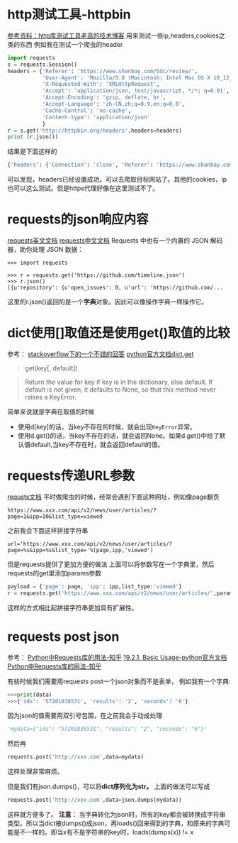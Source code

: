 # http测试工具-httpbin
[参考资料：http库测试工具老高的技术博客](https://blog.phpgao.com/how-to-httpbin.html)
用来测试一些ip,headers,cookies之类的东西
例如我在测试一个爬虫的header
```python
import requests
s = requests.Session()
headers = {'Referer': 'https://www.shanbay.com/bdc/review/',
           'User-Agent': 'Mozilla/5.0 (Macintosh; Intel Mac OS X 10_12_0) AppleWebKit/537.36 (KHTML, like Gecko) Chrome/63.0.3239.108 Safari/537.36',
           'X-Requested-With': 'XMLHttpRequest',
           'Accept': 'application/json, text/javascript, */*; q=0.01',
           'Accept-Encoding': 'gzip, deflate, br',
           'Accept-Language': 'zh-CN,zh;q=0.9,en;q=0.8',
           'Cache-Control': 'no-cache',
           'Content-type': 'application/json'
           }
r = s.get('http://httpbin.org/headers',headers=headers)
print (r.json())
```
结果是下面这样的

```python
{'headers': {'Connection': 'close', 'Referer': 'https://www.shanbay.com/bdc/review/', 'Accept-Language': 'zh-CN,zh;q=0.9,en;q=0.8', 'Accept': 'application/json, text/javascript, */*; q=0.01', 'User-Agent': 'Mozilla/5.0 (Macintosh; Intel Mac OS X 10_12_0) AppleWebKit/537.36 (KHTML, like Gecko) Chrome/63.0.3239.108 Safari/537.36', 'Cache-Control': 'no-cache', 'Accept-Encoding': 'gzip, deflate, br', 'Host': 'httpbin.org', 'Content-Type': 'application/json', 'X-Requested-With': 'XMLHttpRequest'}}
```
可以发现，headers已经设置成功。可以去爬取目标网站了。其他的cookies，ip也可以这么测试。但是https代理好像在这里测试不了。

# requests的json响应内容
[requests英文文档](http://docs.python-requests.org/en/master/user/quickstart/#json-response-content)
[requests中文文档](http://docs.python-requests.org/zh_CN/latest/user/quickstart.html#json)
Requests 中也有一个内置的 JSON 解码器，助你处理 JSON 数据：
```
>>> import requests

>>> r = requests.get('https://github.com/timeline.json')
>>> r.json()
[{u'repository': {u'open_issues': 0, u'url': 'https://github.com/...
```
这里的r.json()返回的是一个**字典**对象。因此可以像操作字典一样操作它。

# dict使用[]取值还是使用get()取值的比较
参考：
[stackoverflow下的一个不错的回答](https://stackoverflow.com/a/37968524/5952246)
[python官方文档dict.get](https://docs.python.org/3/library/stdtypes.html#dict.get)

>get(key[, default])

>Return the value for key if key is in the dictionary, else default. If default is not given, it defaults to None, so that this method never raises a KeyError.

简单来说就是字典在取值的时候
* 使用d[key]的话，当key不存在的时候，就会出现`KeyError`异常。
* 使用d.get()的话，当key不存在的话，就会返回None。如果d.get()中给了默认值default,当key不存在时，就会返回default的值。

# requests传递URL参数
[requsts文档](http://docs.python-requests.org/zh_CN/latest/user/quickstart.html#url)
平时做爬虫的时候，经常会遇到下面这种网址，例如像page翻页
```
https://www.xxx.com/api/v2/news/user/articles/?page=1&ipp=10&list_type=viewed
```
之前我会下面这样拼接字符串
```
url='https://www.xxx.com/api/v2/news/user/articles/?page=%s&ipp=%s&list_type='%(page,ipp,'viewed')
```
但是requests提供了更加方便的做法
上面可以将参数写在一个字典里，然后requests的get里添加params参数
```python
payload = {'page': page, 'ipp': ipp,list_type:'viewed'}
r = requests.get('https://www.xxx.com/api/v2/news/user/articles/',params=payload)
```
这样的方式相比起拼接字符串更加具有扩展性。
# requests post json
参考：
[Python中Requests库的用法-知乎](https://zhuanlan.zhihu.com/p/25589547)
[19.2.1. Basic Usage-python官方文档](https://docs.python.org/3/library/json.html#basic-usage)
[Python中Requests库的用法-知乎](https://zhuanlan.zhihu.com/p/25589547)

有些时候我们需要用requests post一个json对象而不是表单，
例如我有一个字典:
```python
>>>print(data)
>>>{'ids': '57201838531', 'results': '2', 'seconds': '6'}
```
因为json的值需要用双引号包围，在之前我会手动成处理
```python
'mydata={"ids": "57201838531", "results": "2", "seconds": "6"}'
```
然后再
```python
requests.post('http://xxx.com',data=mydata)
```
这样处理非常麻烦。

但是我们有json.dumps()，可以将**dict序列化为str。**
上面的做法可以写成
```python
requests.post('http://xxx.com',data=json.dumps(mydata))
```
这样就方便多了。
**注意**：
当字典转化为json时，所有的key都会被转换成字符串类型。所以当dict被dumps()成json，再loads()回来得到的字典，和原来的字典可能是不一样的。即当x有不是字符串的key时，loads(dumps(x)) != x